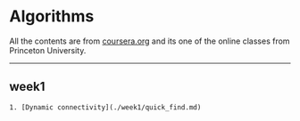 # Algorithms

All the contents are from [coursera.org](https://www.coursera.org) and its one of the online classes from Princeton University.


---

## week1
    1. [Dynamic connectivity](./week1/quick_find.md)
